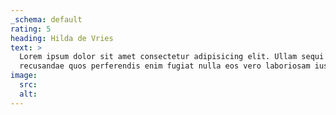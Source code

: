 ```yaml
---
_schema: default
rating: 5
heading: Hilda de Vries
text: >
  Lorem ipsum dolor sit amet consectetur adipisicing elit. Ullam sequi
  recusandae quos perferendis enim fugiat nulla eos vero laboriosam iusto!
image:
  src:
  alt:
---
```

